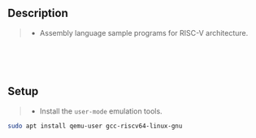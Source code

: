 ## Description

> - Assembly language sample programs for RISC-V architecture.

<br />
<br />
<br />



## Setup

> - Install the `user-mode` emulation tools.

```sh
sudo apt install qemu-user gcc-riscv64-linux-gnu
```
